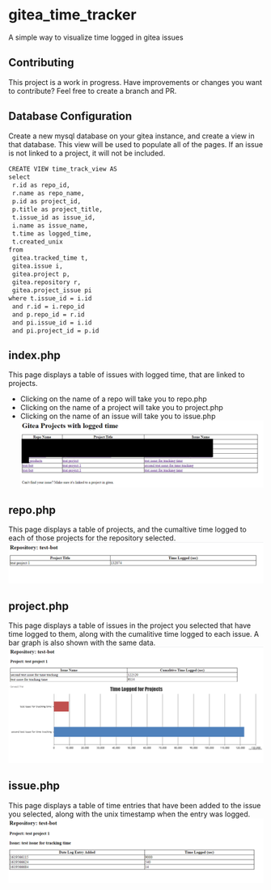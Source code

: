 # gitea_time_tracker
A simple way to visualize time logged in gitea issues

## Contributing
This project is a work in progress.  Have improvements or changes you want to contribute? Feel free to create a branch and PR.

## Database Configuration
Create a new mysql database on your gitea instance, and create a view in that database.  This view will be used to populate all of the pages.  If an issue is not linked to a project, it will not be included.

```
CREATE VIEW time_track_view AS
select
 r.id as repo_id,
 r.name as repo_name,
 p.id as project_id,
 p.title as project_title,
 t.issue_id as issue_id,
 i.name as issue_name,
 t.time as logged_time,
 t.created_unix
from
 gitea.tracked_time t,
 gitea.issue i,
 gitea.project p,
 gitea.repository r,
 gitea.project_issue pi
where t.issue_id = i.id
 and r.id = i.repo_id
 and p.repo_id = r.id
 and pi.issue_id = i.id
 and pi.project_id = p.id
```

## index.php
This page displays a table of issues with logged time, that are linked to projects.
* Clicking on the name of a repo will take you to repo.php
* Clicking on the name of a project will take you to project.php
* Clicking on the name of an issue will take you to issue.php
![index page](images/index_page.png)

## repo.php
This page displays a table of projects, and the cumaltive time logged to each of those projects for the repository selected.
![repo page](images/repo.png)

## project.php
This page displays a table of issues in the project you selected that have time logged to them, along with the cumalitive time logged to each issue.  A bar graph is also shown with the same data.
![project page](images/project.png)

## issue.php
This page displays a table of time entries that have been added to the issue you selected, along with the unix timestamp when the entry was logged.
![issue page](images/issue.png)
